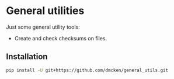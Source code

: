 # General utilities

Just some general utility tools:

* Create and check checksums on files.

## Installation

```bash
pip install -U git+https://github.com/dmcken/general_utils.git
```

